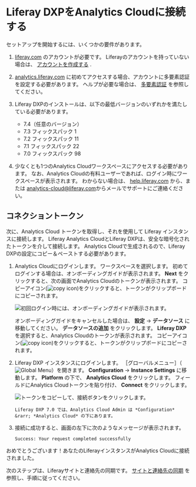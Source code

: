 # Liferay DXPをAnalytics Cloudに接続する

セットアップを開始するには、いくつかの要件があります。

1. [liferay.com](https://www.liferay.com) のアカウントが必要です。 Liferayのアカウントを持っていない場合は、 [アカウントを作成する](https://login.liferay.com/signin/register) .

1. [analytics.liferay.com](https://analytics.liferay.com/) に初めてアクセスする場合、アカウントに多要素認証を設定する必要があります。 ヘルプが必要な場合は、 [多要素認証](../workspace-settings/multi-factor-authentication.md) を参照してください。

1. Liferay DXPのインストールは、以下の最低バージョンのいずれかを満たしている必要があります。

    * 7.4（任意のバージョン）
    * 7.3 フィックスパック 1
    * 7.2 フィックスパック 11
    * 7.1 フィックスパック 22
    * 7.0 フィックスパック 98

1. 少なくとも1つのAnalytics Cloudワークスペースにアクセスする必要があります。 なお、Analytics Cloudの有料ユーザーであれば、ログイン時にワークスペースが表示されます。 わからない場合は、 [help.liferay.com](https://help.liferay.com/) から、または <analytics-cloud@liferay.com>からメールでサポートにご連絡ください。

## コネクショントークン

次に、Analytics Cloud トークンを取得し、それを使用して Liferay インスタンスに接続します。 Liferay Analytics CloudとLiferay DXPは、安全な暗号化されたトークンを介して接続します。 Analytics Cloudで生成されるので、Liferay DXPの設定にコピー＆ペーストする必要があります。

1. Analytics Cloudにログインします。 ワークスペースを選択します。 初めてログインする場合は、オンボーディングガイドが表示されます。 **Next** をクリックすると、次の画面でAnalytics Cloudのトークンが表示されます。 コピーアイコン(![copy icon](../images/icon-copy.png))をクリックすると、トークンがクリップボードにコピーされます。

   ![初回ログイン時には、オンボーディングガイドが表示されます。](./connecting-liferay-dxp-to-analytics-cloud/images/01.png)

   オンボーディングガイドをキャンセルした場合は、 **設定** &rarr; **データソース** に移動してください。 **データソースの追加** をクリックします。 **Liferay DXP** を選択すると、Analytics Cloudのトークンが表示されます。 コピーアイコン(![copy icon](../images/icon-copy.png))をクリックすると、トークンがクリップボードにコピーされます。

1. Liferay DXP インスタンスにログインします。 ［グローバルメニュー］（![Global Menu](../images/icon-applications-menu.png)）を開きます。 **Configuration** &rarr; **Instance Settings** に移動します。 **Platform** の下で、 **Analytics Cloud** をクリックします。 フィールドにAnalytics Cloudトークンを貼り付け、 **Connect** をクリックします。

    ![トークンをコピーして、接続ボタンをクリックします。](./connecting-liferay-dxp-to-analytics-cloud/images/02.png)

    ```{note}
    Liferay DXP 7.0 では、Analytics Cloud Admin は *Configuration* &rarr; *Analytics Cloud* の下にあります。
    ```

1. 接続に成功すると、画面の左下に次のようなメッセージが表示されます。

   `Success: Your request completed successfully`

おめでとうございます！あなたのLiferayインスタンスがAnalytics Cloudに接続されました。

次のステップは、Liferayサイトと連絡先の同期です。 [サイトと連絡先の同期](./syncing-sites-and-contacts.md) を参照し、手順に従ってください。
